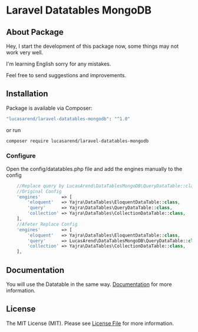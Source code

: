 # Laravel Datatables MongoDB

## About Package
Hey,
I start the development of this package now, some things may not work very well.

I'm learning English sorry for any mistakes.

Feel free to send suggestions and improvements.

## Installation

Package is available via Composer:

```bash
"lucasarend/laravel-datatables-mongodb": "^1.0"
```
or run
```bash
composer require lucasarend/laravel-datatables-mongodb
```

### Configure
Open the config/datatables.php file and add the engines manually to the config
```php
    //Replace query by LucasArend\DataTablesMongoDB\QueryDataTable::class,
    //Original Config
    'engines'        => [
        'eloquent'   => Yajra\DataTables\EloquentDataTable::class,
        'query'      => Yajra\DataTables\QueryDataTable::class,
        'collection' => Yajra\DataTables\CollectionDataTable::class,
    ],
    //Afeter Replace Config
    'engines'        => [
        'eloquent'   => Yajra\DataTables\EloquentDataTable::class,
        'query'      => LucasArend\DataTablesMongoDB\QueryDataTable::class,
        'collection' => Yajra\DataTables\CollectionDataTable::class,
    ],
```

## Documentation
You will use the Datatable in the same way.
[Documentation](https://yajrabox.com/docs/laravel-datatables/10.0) for more information.

## License

The MIT License (MIT). Please see [License File](https://github.com/LucsaArend/foxy-http/blob/main/LICENSE) for more information.